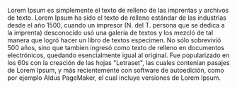Lorem Ipsum es simplemente el texto de relleno de las
imprentas y archivos de texto. Lorem Ipsum ha sido el texto
de relleno estándar de las industrias desde el año 1500,
cuando un impresor (N. del T. persona que se dedica a la imprenta)
 desconocido usó una galería de textos y los mezcló de tal manera que
logró hacer un libro de textos especimen. No sólo sobrevivió 500 años,
sino que tambien ingresó como texto de relleno en documentos 
electrónicos, quedando esencialmente igual al original. Fue popularizado 
en los 60s con la creación de las hojas "Letraset", las cuales contenian 
pasajes de Lorem Ipsum, y más recientemente con software de autoedición, 
como por ejemplo Aldus PageMaker, el cual incluye versiones de Lorem 
Ipsum.
    